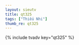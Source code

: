 ```yaml
--- 
layout: sieutv
title: qt325
tags: ["Thiếu Nhi"]
thumb_re: qt325
---
```

{% include tvadv key="qt325" %} 
